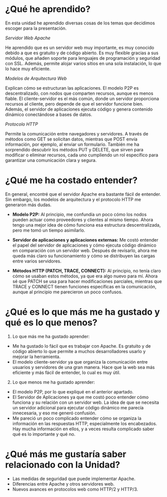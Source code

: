 # ¿Qué he aprendido?
En esta unidad he aprendido diversas cosas de los temas que decidimos escoger para la presentación.

_Servidor Web Apache_

He aprendido que es un servidor web muy importante, es muy conocido debido a que es gratuito y de código abierto. Es muy flexible gracias a sus módulos, que añaden soporte para lenguajes de programación y seguridad con SSL. Además, permite alojar varios sitios en una sola instalación, lo que lo hace muy eficiente.

_Modelos de Arquitectura Web_

Explican cómo se estructuran las aplicaciones. El modelo P2P es descentralizado, con nodos que comparten recursos, aunque es menos fiable. El cliente-servidor es el más común, donde un servidor proporciona recursos al cliente, pero depende de que el servidor funcione bien. Además, el servidor de aplicaciones ejecuta código y genera contenido dinámico conectándose a bases de datos.


_Protocolo HTTP_

Permite la comunicación entre navegadores y servidores. A través de métodos como GET se solicitan datos, mientras que POST envía información, por ejemplo, al enviar un formulario. También me ha sorprendido descubrir los métodos PUT y DELETE, que sirven para modificar o eliminar recursos, cada uno cumpliendo un rol específico para garantizar una comunicación clara y segura.

# ¿Qué me ha costado entender?

En general, encontré que el servidor Apache era bastante fácil de entender. Sin embargo, los modelos de arquitectura y el protocolo HTTP me generaron más dudas.

* **Modelo P2P:** Al principio, me confundía un poco cómo los nodos pueden actuar como proveedores y clientes al mismo tiempo. Ahora tengo una mejor idea de cómo funciona esa estructura descentralizada, pero me tomó un tiempo asimilarlo.

* **Servidor de aplicaciones y aplicaciones externas:** Me costó entender el papel del servidor de aplicaciones y cómo ejecuta código dinámico en comparación con un servidor web. Después de revisarlo, ahora me queda más claro su funcionamiento y cómo se distribuyen las cargas entre varios servidores.

* **Métodos HTTP (PATCH, TRACE, CONNECT):** Al principio, no tenía claro cómo se usaban estos métodos, ya que era algo nuevo para mí. Ahora sé que PATCH se usa para hacer modificaciones parciales, mientras que TRACE y CONNECT tienen funciones específicas en la comunicación, aunque al principio me parecieron un poco confusos.

# ¿Qué es lo que más me ha gustado y qué es lo que menos?
1. Lo que más me ha gustado aprender:
* Me ha gustado lo fácil que es trabajar con Apache. Es gratuito y de código abierto lo que permite a muchos desarrolladores usarlo y mejorar la herramienta.
* El modelo cliente-servidor ya que organiza la comunicación entre usuarios y servidores de una gran manera. Hace que la web sea más eficiente y más fácil de entender, lo cual es muy útil.
     
2. Lo que menos me ha gustado aprender:
* El modelo P2P, por lo que expliqué en el anterior apartado.
* El Servidor de Aplicaciones ya que me costó poco entender cómo funciona y su relación con un servidor web. La idea de que se necesita un servidor adicional para ejecutar código dinámico me parecía innecesaria, y eso me generó confusión.
* Me pareció un poco complicado entender cómo se organiza la información en las respuestas HTTP, especialmente los encabezados. Hay mucha información en ellos, y a veces resulta complicado saber qué es lo importante y qué no.
     
# ¿Qué más me gustaría saber relacionado con la Unidad?
 * Las medidas de seguridad que puede implementar Apache.
 * Diferencias entre Apache y otros servidores web.
 * Nuevos avances en protocolos web como HTTP/2 y HTTP/3.
